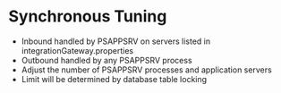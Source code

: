 <!SLIDE>
# Synchronous Tuning
* Inbound handled by PSAPPSRV on servers listed in integrationGateway.properties
* Outbound handled by any PSAPPSRV process
* Adjust the number of PSAPPSRV processes and application servers
* Limit will be determined by database table locking
